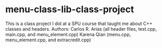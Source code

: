 # menu-class-lib-class-project
This is a class project I did at a SPU course that taught me about C++ classes and headers.
Authors: Carlos R. Arias (all header files, test.cpp, main.cpp, and menu_element.cpp) Karena Qian (menu.cpp, menu_element.cpp, and extracredit.cpp)
